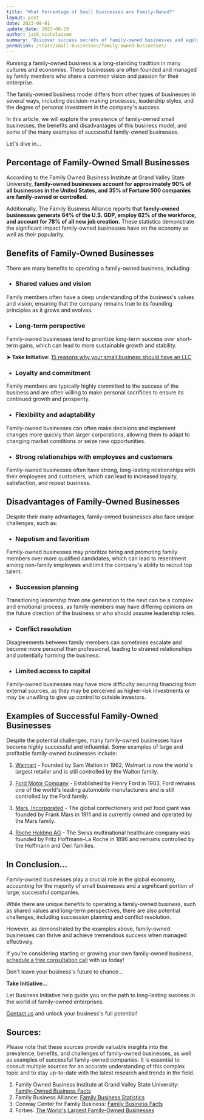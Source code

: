 ```yaml
---
title: "What Percentage of Small Businesses are Family-Owned?"
layout: post
date: 2023-08-01
update_date: 2023-08-29
author: jack_nicholaisen
summary: "Discover success secrets of family-owned businesses and apply insights for smarter decisions and improved growth in your venture."
permalink: /stats/small-businesses/family-owned-businesses/
---
```


Running a family-owned business is a long-standing tradition in many cultures and economies. These businesses are often founded and managed by family members who share a common vision and passion for their enterprise. 

The family-owned business model differs from other types of businesses in several ways, including decision-making processes, leadership styles, and the degree of personal investment in the company's success. 

In this article, we will explore the prevalence of family-owned small businesses, the benefits and disadvantages of this business model, and some of the many examples of successful family-owned businesses.

Let's dive in...

## Percentage of Family-Owned Small Businesses

According to the Family Owned Business Institute at Grand Valley State University, **family-owned businesses account for approximately 90% of all businesses in the United States, and 35% of Fortune 500 companies are family-owned or controlled.**

Additionally, The Family Business Alliance reports that **family-owned businesses generate 64% of the U.S. GDP, employ 62% of the workforce, and account for 78% of all new job creation.** These statistics demonstrate the significant impact family-owned businesses have on the economy as well as their popularity.

## Benefits of Family-Owned Businesses

There are many benefits to operating a family-owned business, including:

-   ### Shared values and vision

Family members often have a deep understanding of the business's values and vision, ensuring that the company remains true to its founding principles as it grows and evolves.

-   ### Long-term perspective

Family-owned businesses tend to prioritize long-term success over short-term gains, which can lead to more sustainable growth and stability.

<p><b>➤ Take Initiative: </b> <a href="https://www.businessinitiative.org/llc/benefits-for-small-businesses/"> 15 reasons why your small business should have an LLC</a></p>

-   ### Loyalty and commitment

Family members are typically highly committed to the success of the business and are often willing to make personal sacrifices to ensure its continued growth and prosperity.

-   ### Flexibility and adaptability

Family-owned businesses can often make decisions and implement changes more quickly than larger corporations, allowing them to adapt to changing market conditions or seize new opportunities.

-   ### Strong relationships with employees and customers

Family-owned businesses often have strong, long-lasting relationships with their employees and customers, which can lead to increased loyalty, satisfaction, and repeat business.

## Disadvantages of Family-Owned Businesses

Despite their many advantages, family-owned businesses also face unique challenges, such as:

-   ### Nepotism and favoritism

Family-owned businesses may prioritize hiring and promoting family members over more qualified candidates, which can lead to resentment among non-family employees and limit the company's ability to recruit top talent.

-   ### Succession planning

Transitioning leadership from one generation to the next can be a complex and emotional process, as family members may have differing opinions on the future direction of the business or who should assume leadership roles.

-   ### Conflict resolution

Disagreements between family members can sometimes escalate and become more personal than professional, leading to strained relationships and potentially harming the business.

-   ### Limited access to capital

Family-owned businesses may have more difficulty securing financing from external sources, as they may be perceived as higher-risk investments or may be unwilling to give up control to outside investors.

## Examples of Successful Family-Owned Businesses

Despite the potential challenges, many family-owned businesses have become highly successful and influential. Some examples of large and profitable family-owned businesses include:

1.  [Walmart](https://www.walmart.com/) - Founded by Sam Walton in 1962, Walmart is now the world's largest retailer and is still controlled by the Walton family.

2.  [Ford Motor Company](https://www.ford.com/) - Established by Henry Ford in 1903, Ford remains one of the world's leading automobile manufacturers and is still controlled by the Ford family.

3.  [Mars, Incorporated](https://www.mars.com/) - The global confectionery and pet food giant was founded by Frank Mars in 1911 and is currently owned and operated by the Mars family.

4.  [Roche Holding AG](https://www.roche.com/) - The Swiss multinational healthcare company was founded by Fritz Hoffmann-La Roche in 1896 and remains controlled by the Hoffmann and Oeri families.

## In Conclusion...

Family-owned businesses play a crucial role in the global economy, accounting for the majority of small businesses and a significant portion of large, successful companies. 

While there are unique benefits to operating a family-owned business, such as shared values and long-term perspectives, there are also potential challenges, including succession planning and conflict resolution. 

However, as demonstrated by the examples above, family-owned businesses can thrive and achieve tremendous success when managed effectively.

If you're considering starting or growing your own family-owned business, [schedule a free consultation call](https://calendly.com/businessinitiative/30-minute-consultation-call) with us today!

Don't leave your business's future to chance...

**Take Initiative...**

Let Business Initiative help guide you on the path to long-lasting success in the world of family-owned enterprises.

[Contact us](https://www.businessinitiative.org/contact/) and unlock your business's full potential!

## Sources:

Please note that these sources provide valuable insights into the prevalence, benefits, and challenges of family-owned businesses, as well as examples of successful family-owned companies. It is essential to consult multiple sources for an accurate understanding of this complex topic and to stay up-to-date with the latest research and trends in the field.

1.  Family Owned Business Institute at Grand Valley State University: [Family-Owned Business Facts](https://www.gvsu.edu/fobi/family-owned-business-facts-25.htm)
2.  Family Business Alliance: [Family Business Statistics](https://familybusinessalliance.com/family-business-statistics/)
3.  Conway Center for Family Business: [Family Business Facts](https://www.familybusinesscenter.com/resources/family-business-facts/)
4.  Forbes: [The World's Largest Family-Owned Businesses](https://www.forbes.com/sites/niallmccarthy/2016/11/23/the-worlds-largest-family-owned-businesses-infographic/?sh=4a5f8d7e4c7b)

<script async data-uid="0625212ce2" src="https://adept-hustler-4565.ck.page/0625212ce2/index.js"></script>
